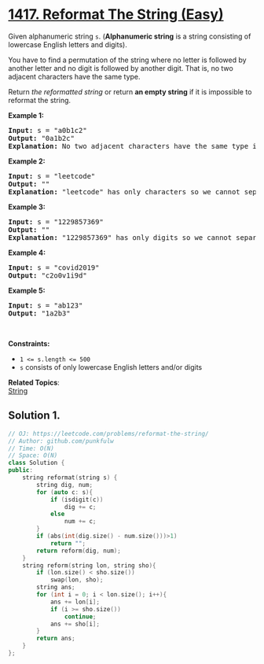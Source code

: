 # [1417. Reformat The String (Easy)](https://leetcode.com/problems/reformat-the-string/)

<p>Given alphanumeric string <code>s</code>. (<b>Alphanumeric string</b> is a string consisting of lowercase English letters and digits).</p>

<p>You have to find a permutation of the string where no letter is followed by another letter and no digit is followed by another digit. 
  That is, no two adjacent characters have the same type.</p>

<p>Return <em>the reformatted string</em> or return <b>an empty string</b> if it is impossible to reformat the string.</p>


<p><strong>Example 1:</strong></p>
<pre>
<strong>Input:</strong> s = "a0b1c2"
<strong>Output:</strong> "0a1b2c"
<strong>Explanation:</strong> No two adjacent characters have the same type in "0a1b2c". "a0b1c2", "0a1b2c", "0c2a1b" are also valid permutations.
</pre>

<p><strong>Example 2:</strong></p>
<pre>
<strong>Input:</strong> s = "leetcode"
<strong>Output:</strong> ""
<strong>Explanation:</strong> "leetcode" has only characters so we cannot separate them by digits.
</pre>


<p><strong>Example 3:</strong></p>
<pre>
<strong>Input:</strong> s = "1229857369"
<strong>Output:</strong> ""
<strong>Explanation:</strong> "1229857369" has only digits so we cannot separate them by characters.
</pre>

<p><strong>Example 4:</strong></p>
<pre>
<strong>Input:</strong> s = "covid2019"
<strong>Output:</strong> "c2o0v1i9d"
</pre>


<p><strong>Example 5:</strong></p>
<pre>
<strong>Input:</strong> s = "ab123"
<strong>Output:</strong> "1a2b3"
</pre>

<p>&nbsp;</p>
<p><strong>Constraints:</strong></p>

<ul>
  <li><code>1 &lt;= s.length &lt;= 500</code></li>
  <li><code>s</code> consists of only lowercase English letters and/or digits</li>
</ul>



**Related Topics**:  
[String](https://leetcode.com/tag/string/)

## Solution 1.


```cpp
// OJ: https://leetcode.com/problems/reformat-the-string/
// Author: github.com/punkfulw
// Time: O(N)
// Space: O(N)
class Solution {
public:
    string reformat(string s) {
        string dig, num;
        for (auto c: s){
            if (isdigit(c))
                dig += c;
            else
                num += c;
        }
        if (abs(int(dig.size() - num.size()))>1)
            return "";
        return reform(dig, num);
    }
    string reform(string lon, string sho){
        if (lon.size() < sho.size())
            swap(lon, sho);
        string ans;
        for (int i = 0; i < lon.size(); i++){
            ans += lon[i];
            if (i >= sho.size())
                continue;
            ans += sho[i];
        }
        return ans;
    }
};
```

